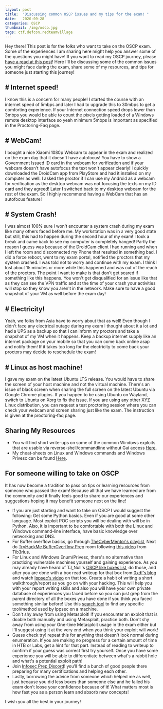 ```yaml
---
layout: post
title:  "Discussing common OSCP issues and my tips for the exam! "
date:   2020-09-28
categories: OSCP
thumbnail: /img/oscp.jpg
tags: ctf,defcon,redteamvillage
---
```

Hey there! This post is for the folks who want to take on the OSCP exam. Some of the experiences I am sharing here might help you answer some of the questions you might have! If you want to read my OSCP journey, please [have a read at this post](https://medium.com/@rayhan0x01/my-fast-paced-freemium-oscp-journey-26c5ccb2a8a3?sk=87ba9d1c8c27cb0d5cae9db3305169ba)! Here I'll be discussing some of the common issues you might face during the exam, share some of my resources, and tips for someone just starting this journey!



## # Internet speed!

I know this is a concern for many people! I started the course with an internet speed of 5mbps and later I had to upgrade this to 30mbps to get a comforting experience. If your Internet connection speed drops lower than 3mbps you would be able to count the pixels getting loaded of a Windows remote desktop interface so yeah minimum 5mbps is important as specified in the Proctoring-Faq page.

## # WebCam!

I bought a nice Xiaomi 1080p Webcam to appear in the exam and realized on the exam day that it doesn't have autofocus! You have to show a Government Issued ID card in the webcam for verification and if your webcam doesn't have autofocus the text won't appear clearly!
I quickly downloaded the DroidCam app from PlayStore and had it installed on my computer as well. I asked the proctor if I can use my Android as a webcam for verification as the desktop webcam was not focusing the texts on my ID card and they agreed! Later I switched back to my desktop webcam for the rest of the exam. So I highly recommend having a WebCam that has an autofocus feature!

## # System Crash!

I was almost 100% sure I won't encounter a system crash during my exam like many others faced before me. My workstation was in a very good state but still, this had to happen during the second hour of my exam! I took a break and came back to see my computer is completely hanged! Partly the reason I guess was because of the DroidCam client I had running and when I left the room and disconnected my Phone that resulted in something bad. I did a force reboot, went to my exam portal, notified the proctors that my system crashed. I was told not to worry and continue with my exam. I think I lost about 15 minutes or more while this happened and was out of the reach of the proctors. The point I want to make is that don't get scared if something like this happens. You won't get disqualified for an issue like that as they can see the VPN traffic and at the time of your crash your activities will stop so they know you aren't in the network. Make sure to have a good snapshot of your VM as well before the exam day!

## # Electricity!

Yeah, we folks from Asia have to worry about that as well! Even though I didn't face any electrical outage during my exam I thought about it a lot and had a UPS as a backup so that I can inform my proctors and take a snapshot of my VM when it happens. Keep a backup internet supply like an internet package on your mobile so that you can come back online asap and notify them! If it takes too long for the electricity to come back your proctors may decide to reschedule the exam!

## # Linux as host machine!

I gave my exam on the latest Ubuntu LTS release. You would have to share the screen of your host machine and not the virtual machine. There's an issue of black screen when sharing the full screen on the latest Ubuntu via Google Chrome plugins. If you happen to be using Ubuntu on Wayland, switch to Ubuntu on Xorg to fix the issue. 
If you are using any other XYZ Linux distribution, you can request a test proctoring session where you can check your webcam and screen sharing just like the exam. The instruction is given at the proctoring-faq page.

## Sharing My Resources 

* You will find short write-ups on some of the common Windows exploits that are usable via reverse-shell/commandline without Gui access [Here](https://github.com/rayhan0x01/reverse-shell-able-exploit-pocs).
* My cheat-sheets on Linux and Windows commands and Windows Privesc can be found [Here](https://github.com/rayhan0x01/my-cmd-stash).

## For someone willing to take on OSCP
It has now become a tradition to pass on tips or learning resources from someone who passed the exam! Because all that we have learned are from the community and it finally feels good to share our experiences and suggestions hoping it may benefit someone next on the line!

* If you are just starting and want to take on OSCP I would suggest the following:
Get some Python basics. Even if you are good at some other language. Most exploit POC scripts you will be dealing with will be in Python. Also, it is important to be comfortable with both the Linux and Windows command-line interface, have basic knowledge over networking and DNS.
* For Buffer overflow basics, go through [TheCyberMentor's playlist](https://www.youtube.com/playlist?list=PLLKT__MCUeix3O0DPbmuaRuR_4Hxo4m3G), Next do [TryHackMe BufferOverflow Prep](https://tryhackme.com/room/bufferoverflowprep) room following [this video](https://www.youtube.com/watch?v=1X2JGF_9JGM) from Tib3rius.
* For Linux and Windows Enum/Privesc, there's no alternative than practicing vulnerable machines yourself and gaining experience. As you may already have heard of TJ_Null's [OSCP like boxes list](https://docs.google.com/spreadsheets/d/1dwSMIAPIam0PuRBkCiDI88pU3yzrqqHkDtBngUHNCw8/edit#gid=1839402159), do those, and after you are done with a box read writeup for that box from [0xdf's blog](https://0xdf.gitlab.io/) and watch [Ippsec's video](https://www.youtube.com/channel/UCa6eh7gCkpPo5XXUDfygQQA) on that too. Create a habit of writing a short walkthrough/report as you go on with your hacking. This will help you with your report writing skills and also you will have your own private database of experiences you faced before so you can just grep from the parent directory of all the boxes you have done if you think you faced something similar before! Use this [search tool](https://ippsec.rocks/) to find any specific tool/method used by Ippsec on a machine.
* Don't shy away from using Metasploit! If you encounter an exploit that is doable both manually and using Metasploit, practice both. Don't shy away from using your One-time Metasploit usage in the exam either but I'll suggest using it at the very end when you think your exploit will work!
* Guess check try! repeat this for anything that doesn't look normal during enumeration. If you are making no progress for a certain amount of time in HTB or Labs, get a hint for that part. Instead of reading to writeup to confirm if your guess was correct first try yourself. Once you have some experience you will be able to differentiate between what's a rabbit hole and what's a potential exploit path!
* Join [Infosec Prep Discord](https://discord.gg/mEtEFhp)! you'll find a bunch of good people there preparing for many certifications and helping each other.
* Lastly, borrowing the advice from someone which helped me as well, just because you did less boxes than someone else and he failed his exam don't loose your confidence because of it! What matters most is how fast you as a person learn and absorb new concepts!

I wish you all the best in your journey!

